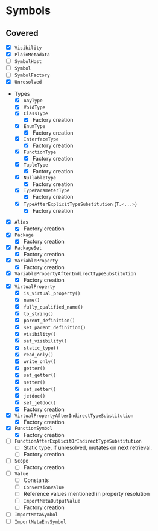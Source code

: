 # Symbols

## Covered

* [x] `Visibility`
* [x] `PlainMetadata`
* [ ] `SymbolHost`
* [ ] `Symbol`
* [ ] `SymbolFactory`
* [x] `Unresolved`
* Types
  * [x] `AnyType`
  * [x] `VoidType`
  * [x] `ClassType`
    * [x] Factory creation
  * [x] `EnumType`
    * [x] Factory creation
  * [x] `InterfaceType`
    * [x] Factory creation
  * [x] `FunctionType`
    * [x] Factory creation
  * [x] `TupleType`
    * [x] Factory creation
  * [x] `NullableType`
    * [x] Factory creation
  * [x] `TypeParameterType`
    * [x] Factory creation
  * [x] `TypeAfterExplicitTypeSubstitution` (`T.<...>`)
    * [x] Factory creation
* [x] `Alias`
  * [x] Factory creation
* [x] `Package`
  * [x] Factory creation
* [x] `PackageSet`
  * [x] Factory creation
* [x] `VariableProperty`
  * [x] Factory creation
* [x] `VariablePropertyAfterIndirectTypeSubstitution`
  * [x] Factory creation
* [x] `VirtualProperty`
  * [x] `is_virtual_property()`
  * [x] `name()`
  * [x] `fully_qualified_name()`
  * [x] `to_string()`
  * [x] `parent_definition()`
  * [x] `set_parent_definition()`
  * [x] `visibility()`
  * [x] `set_visibility()`
  * [x] `static_type()`
  * [x] `read_only()`
  * [x] `write_only()`
  * [x] `getter()`
  * [x] `set_getter()`
  * [x] `setter()`
  * [x] `set_setter()`
  * [x] `jetdoc()`
  * [x] `set_jetdoc()`
  * [x] Factory creation
* [x] `VirtualPropertyAfterIndirectTypeSubstitution`
  * [x] Factory creation
* [x] `FunctionSymbol`
  * [x] Factory creation
* [ ] `FunctionAfterExplicitOrIndirectTypeSubstitution`
  * [ ] Static type, if unresolved, mutates on next retrieval.
  * [ ] Factory creation
* [ ] `Scope`
  * [ ] Factory creation
* [ ] `Value`
  * [ ] Constants
  * [ ] `ConversionValue`
  * [ ] Reference values mentioned in property resolution
  * [ ] `ImportMetaOutputValue`
  * [ ] Factory creation
* [ ] `ImportMetaSymbol`
* [ ] `ImportMetaEnvSymbol`